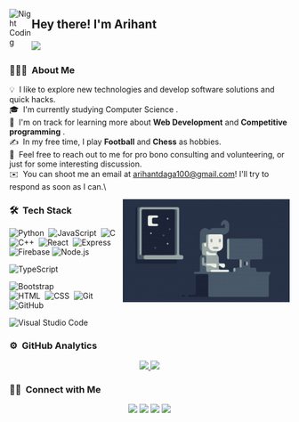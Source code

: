 <p align="center">
<!--   <img height="180em"  src="https://raw.githubusercontent.com/ar1hant/ar1hant/master/assets/circle-cropped.png"/> -->
 </p>

<img alt="Night Coding" src="./assets/Hand%20Wave.gif" width='40' align="left"/><h2 margin:30px>Hey there! I'm Arihant </h2>

<!-- ## 👋 &nbsp;Hey there! I'm Abhishek -->
![](https://komarev.com/ghpvc/?username=ar1hant&color=orange)
  
### 👨🏻‍💻 &nbsp;About Me


💡 &nbsp;I like to explore new technologies and develop software solutions and quick hacks.\
🎓 &nbsp;I'm currently studying Computer Science .\
🌱 &nbsp;I'm on track for learning more about <b>Web Development</b> and <b>Competitive programming</b> .\
✍️ &nbsp;In my free time, I play <b>Football</b> and <b>Chess</b> as hobbies.\
💬 &nbsp;Feel free to reach out to me for pro bono consulting and volunteering, or just for some interesting discussion.\
✉️ &nbsp;You can shoot me an email at arihantdaga100@gmail.com! I'll try to respond as soon as I can.\
<!-- 📄 &nbsp;Please have a look at my [Résumé](https://github.com/ar1hant/Resume/blob/main/AbhishekChauhanResume.pdf) for more details about me. I'm open to feedback and suggestions! -->

<img alt="Night Coding" src="https://raw.githubusercontent.com/ar1hant/ar1hant/master/assets/Night-Coding.gif" align="right"/>

### 🛠 &nbsp;Tech Stack

![Python](https://img.shields.io/badge/-Python-05122A?style=flat&logo=python)&nbsp;
![JavaScript](https://img.shields.io/badge/-JavaScript-05122A?style=flat&logo=javascript)&nbsp;
![C](https://img.shields.io/badge/-C-05122A?style=flat&logo=C&logoColor=A8B9CC)&nbsp;
![C++](https://img.shields.io/badge/-C++-05122A?style=flat&logo=C%2B%2B&logoColor=00599C)&nbsp;
![React](https://img.shields.io/badge/-React-05122A?style=flat&logo=react)&nbsp;
![Express](http://img.shields.io/badge/-Expressjs-05122A?style=flat&logo=javascript)
![Firebase](http://img.shields.io/badge/-Firebase-05122A?style=flat&logo=firebase)
![Node.js](https://img.shields.io/badge/-Node.js-05122A?style=flat&logo=node.js&logoColor=339933)
<!-- ![RTC](http://img.shields.io/badge/-RTC-333333?style=flat&logo=ibm) -->
<!-- ![Node.js](https://img.shields.io/badge/-Node.js-05122A?style=flat&logo=node.js)&nbsp; -->
<!-- ![Django](https://img.shields.io/badge/-Django-05122A?style=flat&logo=django&logoColor=092E20)&nbsp; -->
![TypeScript](https://img.shields.io/badge/-TypeScript-05122A?style=flat&logo=typescript)
<!-- ![Flask](https://img.shields.io/badge/-Flask-05122A?style=flat&logo=flask)&nbsp; -->
![Bootstrap](https://img.shields.io/badge/-Bootstrap-05122A?style=flat&logo=bootstrap&logoColor=563D7C)\
![HTML](https://img.shields.io/badge/-HTML-05122A?style=flat&logo=HTML5)&nbsp;
![CSS](https://img.shields.io/badge/-CSS-05122A?style=flat&logo=CSS3&logoColor=1572B6)&nbsp;
![Git](https://img.shields.io/badge/-Git-05122A?style=flat&logo=git)&nbsp;
![GitHub](https://img.shields.io/badge/-GitHub-05122A?style=flat&logo=github)&nbsp;
<!-- ![Markdown](https://img.shields.io/badge/-Markdown-05122A?style=flat&logo=markdown)\ -->
![Visual Studio Code](https://img.shields.io/badge/-Visual%20Studio%20Code-05122A?style=flat&logo=visual-studio-code&logoColor=007ACC)&nbsp;
<!-- ![RStudio](https://img.shields.io/badge/-RStudio-05122A?style=flat&logo=rstudio)&nbsp; -->
<!-- ![Eclipse](https://img.shields.io/badge/-Eclipse-05122A?style=flat&logo=eclipse-ide&logoColor=2C2255)\ -->
<!-- ![Illustrator](https://img.shields.io/badge/-Illustrator-05122A?style=flat&logo=adobe-illustrator)&nbsp;
![Photoshop](https://img.shields.io/badge/-Photoshop-05122A?style=flat&logo=adobe-photoshop)&nbsp;
![InDesign](https://img.shields.io/badge/-InDesign-05122A?style=flat&logo=adobe-indesign) -->

### ⚙️ &nbsp;GitHub Analytics
<!-- <p align="left"> 
<img src="https://komarev.com/ghpvc/?username=ar1hant&label=Views&color=blue&style=plastic" alt="chait04" />
 </p> -->

<p align="center">
<a href="https://github.com/ar1hant">
  <img height="180em" src="https://github-readme-stats-eight-theta.vercel.app/api?username=ar1hant&show_icons=true&theme=algolia"/>
  <img height="180em" src="https://github-readme-stats-eight-theta.vercel.app/api/top-langs/?username=ar1hant&layout=compact&langs_count=8&theme=algolia"/>
</a>
</p>

### 🤝🏻 &nbsp;Connect with Me

<p align="center">
<a href="https://ar1hant.github.io/second/"><img src="https://img.shields.io/badge/-_Arihant_Daga-3423A6?style=flat&logo=Google-Chrome&logoColor=white"/></a>
<a href="https://www.linkedin.com/in/ar1hant-daga/"><img src="https://img.shields.io/badge/-_Arihant_Daga-0077B5?style=flat&logo=Linkedin&logoColor=white"/></a>
<a href="mailto:arihantdaga100@gmail.com"><img src="https://img.shields.io/badge/-arihantdaga100@gmail.com-D14836?style=flat&logo=Gmail&logoColor=white"/></a>
<a href="https://www.instagram.com/razziil/"><img src="https://img.shields.io/badge/-_Arihant_Daga-E4405F?style=flat&logo=Instagram&logoColor=white"/></a>
<!-- <a href="https://www.pinterest.ca/abhishek"><img src="https://romantic-beaver-da4687.netlify.app/-BD081C?style=flat&logo=Pinterest&logoColor=white"/></a> -->

</p>
